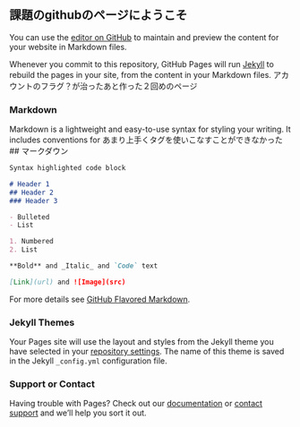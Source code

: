 ## 課題のgithubのページにようこそ

You can use the [editor on GitHub](https://github.com/takashimotonaga/takashimotonaga2.github.io/edit/master/README.md) to maintain and preview the content for your website in Markdown files.

Whenever you commit to this repository, GitHub Pages will run [Jekyll](https://jekyllrb.com/) to rebuild the pages in your site, from the content in your Markdown files.
アカウントのフラグ？が治ったあと作った２回めのページ

### Markdown

Markdown is a lightweight and easy-to-use syntax for styling your writing. It includes conventions for
あまり上手くタグを使いこなすことができなかった## マークダウン
```markdown
Syntax highlighted code block

# Header 1
## Header 2
### Header 3

- Bulleted
- List

1. Numbered
2. List

**Bold** and _Italic_ and `Code` text

[Link](url) and ![Image](src)
```

For more details see [GitHub Flavored Markdown](https://guides.github.com/features/mastering-markdown/).

### Jekyll Themes

Your Pages site will use the layout and styles from the Jekyll theme you have selected in your [repository settings](https://github.com/takashimotonaga/takashimotonaga2.github.io/settings). The name of this theme is saved in the Jekyll `_config.yml` configuration file.

### Support or Contact

Having trouble with Pages? Check out our [documentation](https://help.github.com/categories/github-pages-basics/) or [contact support](https://github.com/contact) and we’ll help you sort it out.
